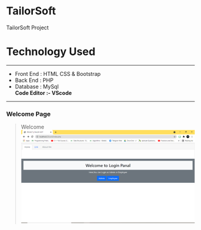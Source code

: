# TailorSoft
TailorSoft Project
# Technology Used
------------
- Front End : HTML CSS & Bootstrap
- Back End : PHP 
- Database : MySql <br /> 
**Code Editor :- VScode**
------------
### Welcome Page

> Welcome <br />
![ScreenShot](SSoft/1.PNG)
